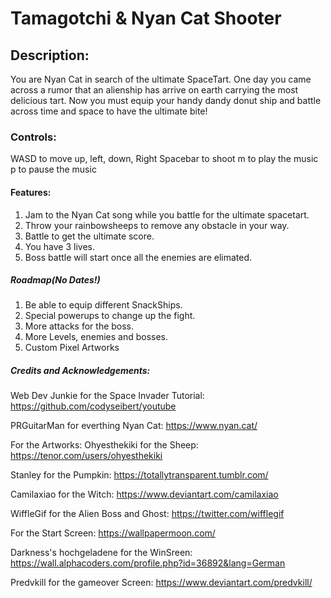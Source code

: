 # Tamagotchi & Nyan Cat Shooter

## Description:
You are Nyan Cat in search of the ultimate SpaceTart. One day you came across a rumor that an alienship has arrive on earth carrying the most delicious tart. Now you must equip your handy dandy donut ship and battle across time and space to have the ultimate bite!

### Controls:
WASD to move up, left, down, Right
Spacebar to shoot
m to play the music
p to pause the music

#### Features:
1. Jam to the Nyan Cat song while you battle for the ultimate spacetart.
2. Throw your rainbowsheeps to remove any obstacle in your way.
3. Battle to get the ultimate score.
4. You have 3 lives.
5. Boss battle will start once all the enemies are elimated.

##### Roadmap(No Dates!)
1. Be able to equip different SnackShips.
2. Special powerups to change up the fight.
3. More attacks for the boss.
4. More Levels, enemies and bosses.
5. Custom Pixel Artworks

##### Credits and Acknowledgements:
Web Dev Junkie for the Space Invader Tutorial: https://github.com/codyseibert/youtube

PRGuitarMan for everthing Nyan Cat: https://www.nyan.cat/

For the Artworks:
Ohyesthekiki for the Sheep: https://tenor.com/users/ohyesthekiki

Stanley for the Pumpkin: https://totallytransparent.tumblr.com/

Camilaxiao for the Witch: https://www.deviantart.com/camilaxiao

WiffleGif for the Alien Boss and Ghost: https://twitter.com/wifflegif

For the Start Screen: https://wallpapermoon.com/

Darkness's hochgeladene for the WinSreen: https://wall.alphacoders.com/profile.php?id=36892&lang=German

Predvkill for the gameover Screen: https://www.deviantart.com/predvkill/
